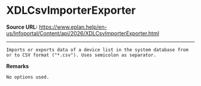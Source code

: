 # XDLCsvImporterExporter

**Source URL:** https://www.eplan.help/en-us/Infoportal/Content/api/2026/XDLCsvImporterExporter.html

---

```
Imports or exports data of a device list in the system database from or to CSV format ("*.csv"). Uses semicolon as separator.

```

**Remarks**

```
No options used.

```